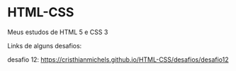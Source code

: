 # HTML-CSS
Meus estudos de HTML 5 e CSS 3

Links de alguns desafios:

desafio 12:
https://cristhianmichels.github.io/HTML-CSS/desafios/desafio12

